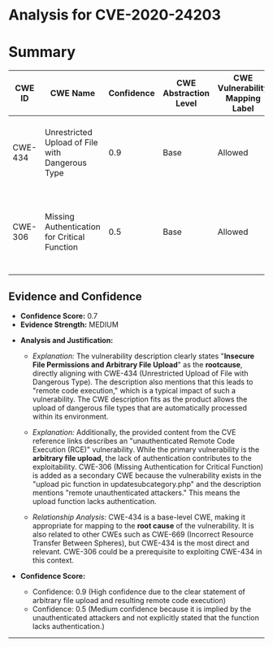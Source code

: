 # Analysis for CVE-2020-24203

# Summary
| CWE ID | CWE Name | Confidence | CWE Abstraction Level | CWE Vulnerability Mapping Label | CWE-Vulnerability Mapping Notes |
|---|---|---|---|---|---|
| CWE-434 | Unrestricted Upload of File with Dangerous Type | 0.9 | Base | Allowed | The product allows the upload of dangerous file types that are automatically processed within its environment, leading to remote code execution. |
| CWE-306 | Missing Authentication for Critical Function | 0.5 | Base | Allowed | The upload pic function in updatesubcategory.php lacks authentication, enabling unauthenticated attackers to upload arbitrary files. |

## Evidence and Confidence

*   **Confidence Score:** 0.7
*   **Evidence Strength:** MEDIUM

- **Analysis and Justification:**  
  - *Explanation:* The vulnerability description clearly states "**Insecure File Permissions and Arbitrary File Upload**" as the **rootcause**, directly aligning with CWE-434 (Unrestricted Upload of File with Dangerous Type). The description also mentions that this leads to "remote code execution," which is a typical impact of such a vulnerability. The CWE description fits as the product allows the upload of dangerous file types that are automatically processed within its environment.
  - *Explanation:* Additionally, the provided content from the CVE reference links describes an "unauthenticated Remote Code Execution (RCE)" vulnerability. While the primary vulnerability is the **arbitrary file upload**, the lack of authentication contributes to the exploitability. CWE-306 (Missing Authentication for Critical Function) is added as a secondary CWE because the vulnerability exists in the "upload pic function in updatesubcategory.php" and the description mentions "remote unauthenticated attackers." This means the upload function lacks authentication.

  - *Relationship Analysis:* CWE-434 is a base-level CWE, making it appropriate for mapping to the **root cause** of the vulnerability. It is also related to other CWEs such as CWE-669 (Incorrect Resource Transfer Between Spheres), but CWE-434 is the most direct and relevant. CWE-306 could be a prerequisite to exploiting CWE-434 in this context.

- **Confidence Score:**  
  - Confidence: 0.9 (High confidence due to the clear statement of arbitrary file upload and resulting remote code execution)
  - Confidence: 0.5 (Medium confidence because it is implied by the unauthenticated attackers and not explicitly stated that the function lacks authentication.)
---